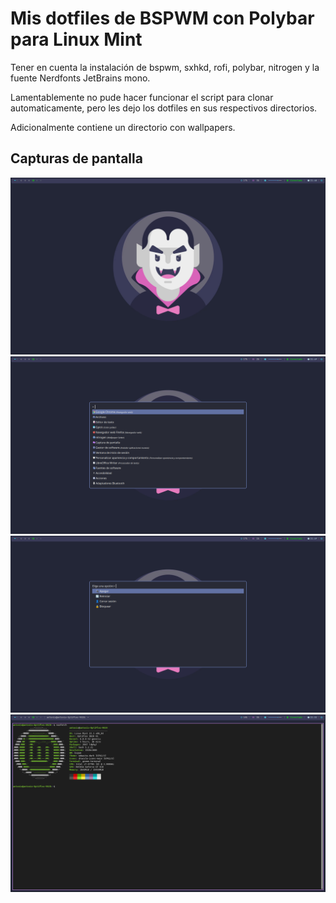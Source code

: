 # Mis dotfiles de BSPWM con Polybar para Linux Mint
Tener en cuenta la instalación de bspwm, sxhkd, rofi, polybar, nitrogen y la fuente Nerdfonts JetBrains mono.

Lamentablemente no pude hacer funcionar el script para clonar automaticamente, pero les dejo los dotfiles en sus respectivos directorios. 

Adicionalmente contiene un directorio con wallpapers.
## Capturas de pantalla
![Captura1](https://github.com/Ramonero82/REPOSITORIO_LM_BSPWM/blob/main/capturas/pantalla1.png)
![Captura2](https://github.com/Ramonero82/REPOSITORIO_LM_BSPWM/blob/main/capturas/pantalla2.png)
![Captura3](https://github.com/Ramonero82/REPOSITORIO_LM_BSPWM/blob/main/capturas/pantalla3.png)
![Captura4](https://github.com/Ramonero82/REPOSITORIO_LM_BSPWM/blob/main/capturas/pantalla4.png)
